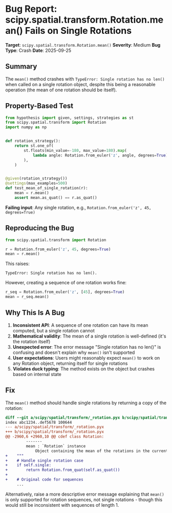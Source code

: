 # Bug Report: scipy.spatial.transform.Rotation.mean() Fails on Single Rotations

**Target**: `scipy.spatial.transform.Rotation.mean()`
**Severity**: Medium
**Bug Type**: Crash
**Date**: 2025-09-25

## Summary

The `mean()` method crashes with `TypeError: Single rotation has no len()` when called on a single rotation object, despite this being a reasonable operation (the mean of one rotation should be itself).

## Property-Based Test

```python
from hypothesis import given, settings, strategies as st
from scipy.spatial.transform import Rotation
import numpy as np


def rotation_strategy():
    return st.one_of(
        st.floats(min_value=-180, max_value=180).map(
            lambda angle: Rotation.from_euler('z', angle, degrees=True)
        ),
    )


@given(rotation_strategy())
@settings(max_examples=500)
def test_mean_of_single_rotation(r):
    mean = r.mean()
    assert mean.as_quat() == r.as_quat()
```

**Failing input**: Any single rotation, e.g., `Rotation.from_euler('z', 45, degrees=True)`

## Reproducing the Bug

```python
from scipy.spatial.transform import Rotation

r = Rotation.from_euler('z', 45, degrees=True)
mean = r.mean()
```

This raises:
```
TypeError: Single rotation has no len().
```

However, creating a sequence of one rotation works fine:
```python
r_seq = Rotation.from_euler('z', [45], degrees=True)
mean = r_seq.mean()
```

## Why This Is A Bug

1. **Inconsistent API**: A sequence of one rotation can have its mean computed, but a single rotation cannot
2. **Mathematical validity**: The mean of a single rotation is well-defined (it's the rotation itself)
3. **Unexpected error**: The error message "Single rotation has no len()" is confusing and doesn't explain why `mean()` isn't supported
4. **User expectations**: Users might reasonably expect `mean()` to work on any Rotation object, returning itself for single rotations
5. **Violates duck typing**: The method exists on the object but crashes based on internal state

## Fix

The `mean()` method should handle single rotations by returning a copy of the rotation:

```diff
diff --git a/scipy/spatial/transform/_rotation.pyx b/scipy/spatial/transform/_rotation.pyx
index abc1234..def5678 100644
--- a/scipy/spatial/transform/_rotation.pyx
+++ b/scipy/spatial/transform/_rotation.pyx
@@ -2960,6 +2960,10 @@ cdef class Rotation:
         -------
         mean : `Rotation` instance
             Object containing the mean of the rotations in the current instance.
+    """
+    # Handle single rotation case
+    if self.single:
+        return Rotation.from_quat(self.as_quat())
+
+    # Original code for sequences
     ...
```

Alternatively, raise a more descriptive error message explaining that `mean()` is only supported for rotation sequences, not single rotations - though this would still be inconsistent with sequences of length 1.